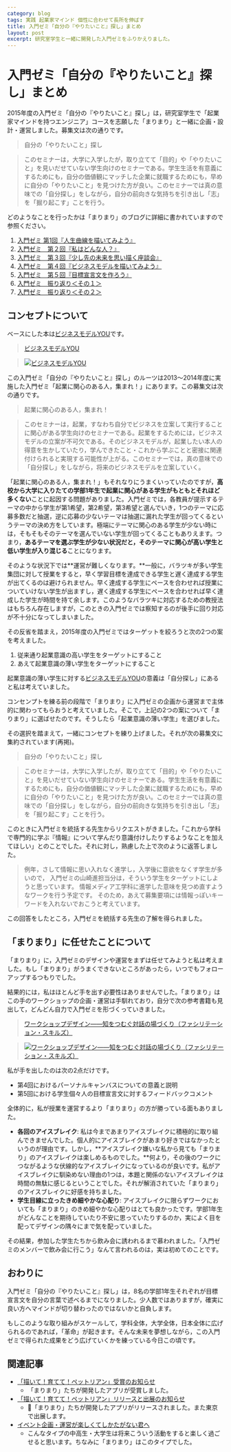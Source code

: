 ```yaml
---
category: blog
tags: 実践 起業家マインド 個性に合わせて長所を伸ばす
title: 入門ゼミ「自分の『やりたいこと』探し」まとめ
layout: post
excerpt: 研究室学生と一緒に開発した入門ゼミをふりかえりました。
---
```

# 入門ゼミ「自分の『やりたいこと』探し」まとめ

2015年度の入門ゼミ「自分の『やりたいこと』探し」は，研究室学生で「起業家マインドを持つエンジニア」コースを志願した「まりまり」と一緒に企画・設計・運営しました。募集文は次の通りです。

> 自分の「やりたいこと」探し

> このセミナーは，大学に入学したが，取り立てて「目的」や「やりたいこと」を見いだせていない学生向けのセミナーである。学生生活を有意義にするためにも，自分の価値観にマッチした企業に就職するためにも，早めに自分の「やりたいこと」を見つけた方が良い。このセミナーでは真の意味での「自分探し」をしながら，自分の前向きな気持ちを引き出し「志」を「掘り起こす」ことを行う。

どのようなことを行ったかは「まりまり」のブログに詳細に書かれていますので参照ください。

1. [入門ゼミ 第1回『人生曲線を描いてみよう』](http://ameblo.jp/marimari-zackylab/entry-12028847377.html)
2. [入門ゼミ　第２回『私はどんな人？』](http://ameblo.jp/marimari-zackylab/entry-12030681222.html)
3. [入門ゼミ　第３回『少し先の未来を思い描く座談会』](http://ameblo.jp/marimari-zackylab/entry-12032497556.html)
4. [入門ゼミ　第４回『ビジネスモデルを描いてみよう』](http://ameblo.jp/marimari-zackylab/entry-12037774863.html)
5. [入門ゼミ　第５回『目標宣言文を作ろう』](http://ameblo.jp/marimari-zackylab/entry-12039391256.html)
6. [入門ゼミ　振り返り＜その１＞](http://ameblo.jp/marimari-zackylab/entry-12046096772.html)
7. [入門ゼミ　振り返り＜その２＞](http://ameblo.jp/marimari-zackylab/entry-12048944708.html)

## コンセプトについて

ベースにした本は[ビジネスモデルYOU](//www.amazon.co.jp/gp/product/4798128147/ref=as_li_ss_tl?ie=UTF8&camp=247&creative=7399&creativeASIN=4798128147&linkCode=as2&tag=zacky1972-22)です。

> [ビジネスモデルYOU](//www.amazon.co.jp/gp/product/4798128147/ref=as_li_ss_tl?ie=UTF8&camp=247&creative=7399&creativeASIN=4798128147&linkCode=as2&tag=zacky1972-22)

> [![ビジネスモデルYOU](//ws-fe.amazon-adsystem.com/widgets/q?_encoding=UTF8&ASIN=4798128147&Format=_SL160_&ID=AsinImage&MarketPlace=JP&ServiceVersion=20070822&WS=1&tag=zacky1972-22)](//www.amazon.co.jp/gp/product/4798128147/ref=as_li_ss_tl?ie=UTF8&camp=247&creative=7399&creativeASIN=4798128147&linkCode=as2&tag=zacky1972-22)


この入門ゼミ「自分の『やりたいこと』探し」のルーツは2013〜2014年度に実施した入門ゼミ「起業に関心のある人，集まれ！」にあります。この募集文は次の通りです。

> 起業に関心のある人，集まれ！

> このセミナーは，起業，すなわち自分でビジネスを立案して実行することに関心がある学生向けのセミナーである。起業をするためには，ビジネスモデルの立案が不可欠である。そのビジネスモデルが，起業したい本人の得意を生かしていたり，学んできたこと・これから学ぶことと密接に関連付けられると実現する可能性が上がる。このセミナーでは，真の意味での「自分探し」をしながら，将来のビジネスモデルを立案していく。

「起業に関心のある人，集まれ！」もそれなりにうまくいっていたのですが，**高校から大学に入りたての学部1年生で起業に関心がある学生がもともとそれほど多くない**ことに起因する問題がありました。入門ゼミでは，各教員が提示するテーマの中から学生が第1希望，第2希望，第3希望と選んでいき，1つのテーマに応募多数だと抽選，逆に応募の少ないテーマは抽選に漏れた学生が回ってくるというテーマの決め方をしています。極端にテーマに関心のある学生が少ない時には，そもそもそのテーマを選んでいない学生が回ってくることもありえます。つまり，**あるテーマを選ぶ学生が少ない状況だと，そのテーマに関心が高い学生と低い学生が入り混じる**ことになります。

そのような状況下では**運営が難しくなります。**一般に，バラツキが多い学生集団に対して授業をすると，早く学習目標を達成できる学生と遅く達成する学生が出てくるのは避けられません。早く達成する学生にペースを合わせれば授業についていけない学生が出ますし，遅く達成する学生にペースを合わせれば早く達成した学生が時間を持て余します。このようなバラツキに対応するための教授法はもちろん存在しますが，このときの入門ゼミでは察知するのが後手に回り対応が不十分になってしまいました。

その反省を踏まえ，2015年度の入門ゼミではターゲットを絞ろうと次の2つの案を考えました。

1. 従来通り起業意識の高い学生をターゲットにすること
2. あえて起業意識の薄い学生をターゲットにすること

起業意識の薄い学生に対する[ビジネスモデルYOU](//www.amazon.co.jp/gp/product/4798128147/ref=as_li_ss_tl?ie=UTF8&camp=247&creative=7399&creativeASIN=4798128147&linkCode=as2&tag=zacky1972-22)の意義は「自分探し」にあると私は考えていました。

コンセンプトを練る前の段階で「まりまり」に入門ゼミの企画から運営まで主体的に関わってもらおうと考えていました。そこで，上記の2つの案について「まりまり」に選ばせたのです。そうしたら「起業意識の薄い学生」を選びました。

その選択を踏まえて，一緒にコンセプトを練り上げました。それが次の募集文に集約されています(再掲)。

> 自分の「やりたいこと」探し

> このセミナーは，大学に入学したが，取り立てて「目的」や「やりたいこと」を見いだせていない学生向けのセミナーである。学生生活を有意義にするためにも，自分の価値観にマッチした企業に就職するためにも，早めに自分の「やりたいこと」を見つけた方が良い。このセミナーでは真の意味での「自分探し」をしながら，自分の前向きな気持ちを引き出し「志」を「掘り起こす」ことを行う。

このときに入門ゼミを統括する先生からリクエストがきました。「これから学科で専門的に学ぶ『情報』について学んだり意識付けしたりするようなことを加えてほしい」とのことでした。それに対し，熟慮した上で次のように返答しました。

> 例年，さして情報に思い入れなく進学し，入学後に意欲をなくす学生が多いので，
入門ゼミの山崎進担当分は，そういう学生をターゲットにしようと思っています。
情報メディア工学科に進学した意味を見つめ直すようなワークを行う予定です。
そのため，あえて募集要項には情報っぽいキーワードを入れないでおこうと考えています。

この回答をしたところ，入門ゼミを統括する先生の了解を得られました。

## 「まりまり」に任せたことについて

「まりまり」に，入門ゼミのデザインや運営をまずは任せてみようと私は考えました。もし「まりまり」がうまくできないところがあったら，いつでもフォローアップするつもりでした。

結果的には，私はほとんど手を出す必要性はありませんでした。「まりまり」はこの手のワークショップの企画・運営は手馴れており，自分で次の参考書籍も見出して，どんどん自力で入門ゼミを形づくっていきました。

> [ワークショップデザイン――知をつむぐ対話の場づくり（ファシリテーション・スキルズ）](http://www.amazon.co.jp/gp/product/4532314038/ref=as_li_ss_tl?ie=UTF8&camp=247&creative=7399&creativeASIN=4532314038&linkCode=as2&tag=zacky1972-22)

> [![ワークショップデザイン――知をつむぐ対話の場づくり（ファシリテーション・スキルズ）](http://ws-fe.amazon-adsystem.com/widgets/q?_encoding=UTF8&ASIN=4532314038&Format=_SL160_&ID=AsinImage&MarketPlace=JP&ServiceVersion=20070822&WS=1&tag=zacky1972-22)](http://www.amazon.co.jp/gp/product/4532314038/ref=as_li_ss_tl?ie=UTF8&camp=247&creative=7399&creativeASIN=4532314038&linkCode=as2&tag=zacky1972-22)

私が手を出したのは次の2点だけです。

* 第4回におけるパーソナルキャンバスについての意義と説明
* 第5回における学生個々人の目標宣言文に対するフィードバックコメント

全体的に，私が授業を運営するより「まりまり」の方が勝っている面もありました。

* **各回のアイスブレイク**: 私は今まであまりアイスブレイクに積極的に取り組んできませんでした。個人的にアイスブレイクがあまり好きではなかったというのが理由です。しかし，**アイスブレイク嫌いな私から見ても「まりまり」のアイスブレイクは楽しめるものでした。**何より，その後のワークにつながるような伏線的なアイスブレイクになっているのが良いです。私がアイスブレイクに馴染めない理由の1つは，本題と関係のないアイスブレイクは時間の無駄に感じるということでした。それが解消されていた「まりまり」のアイスブレイクに好感を持ちました。
* **学生目線に立ったきめ細やかな心配り**: アイスブレイクに限らずワークにおいても「まりまり」のきめ細やかな心配りはとても良かったです。学部1年生がどんなことを期待していたり不安に思っていたりするのか，実によく目を配ってデザインの隅々にまで気を配っていました。

その結果，参加した学生たちから飲み会に誘われるまで慕われました。「入門ゼミのメンバーで飲み会に行こう」なんて言われるのは，実は初めてのことです。

## おわりに

入門ゼミ「自分の『やりたいこと』探し」は，8名の学部1年生それぞれが目標宣言文を自分の言葉で述べるまでになりました。少人数ではありますが，確実に良い方へマインドが切り替わったのではないかと自負します。

もしこのような取り組みがスケールして，学科全体，大学全体，日本全体に広げられるのであれば，「革命」が起きます。そんな未来を夢想しながら，この入門ゼミで得られた成果をどう広げていくかを練っている今日この頃です。

## 関連記事

* [「描いて！育てて！ペットリアン」受賞のお知らせ](/blog/2016/01/16/Awards.html)
	* 「まりまり」たちが開発したアプリが受賞しました。
* [「描いて！育てて！ペットリアン」リリースと出展のお知らせ](/blog/2016/06/25/Petlian.html)
	* 「まりまり」たちが開発したアプリがリリースされました。また東京で出展します。
* [イベント企画・運営が楽しくてしかたがない君へ](/medium/2016/01/27/medium.html)
	* こんなタイプの中高生・大学生は将来こういう活動をすると楽しく過ごせると思います。ちなみに「まりまり」はこのタイプでした。
